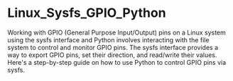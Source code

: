 # Linux_Sysfs_GPIO_Python
Working with GPIO (General Purpose Input/Output) pins on a Linux system using the sysfs interface and Python involves interacting with the file system to control and monitor GPIO pins. The sysfs interface provides a way to export GPIO pins, set their direction, and read/write their values. Here's a step-by-step guide on how to use Python to control GPIO pins via sysfs.
